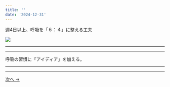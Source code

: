 ```yaml
---
title: ''
date: '2024-12-31'
---
```

週4日以上、呼吸を「６：４」に整える工夫

![](/images/3_b_01.jpg)
***
***
呼吸の習慣に「アイディア」を加える。
***
***
[ 次へ → ](/posts/3-02-1)
